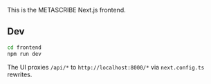 This is the METASCRIBE Next.js frontend.

## Dev

```bash
cd frontend
npm run dev
```

The UI proxies `/api/*` to `http://localhost:8000/*` via `next.config.ts` rewrites.
